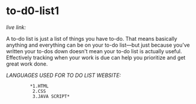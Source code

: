 # to-d0-list1
*live link:* 



A to-do list is just a list of things you have to-do. 
That means basically anything and everything can be on your to-do list—but just because you've written your to-dos down doesn't mean your to-do list is actually useful.
Effectively tracking when your work is due can help you prioritize and get great work done.



*LANGUAGES USED FOR TO DO LIST WEBSITE:*

             *1.HTML
              2.CSS
              3.JAVA SCRIPT*
